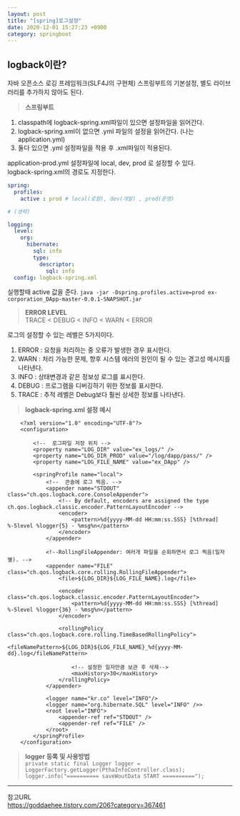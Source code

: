 ```yaml
---
layout: post
title: "[spring]로그설정"
date: 2020-12-01 15:27:23 +0900
category: springboot
---
```


## logback이란?
자바 오픈소스 로깅 프레임워크(SLF4J의 구현체)
스프링부트의 기본설정, 별도 라이브러리를 추가하지 않아도 된다.

> **스프링부트**    
1) classpath에 logback-spring.xml파일이 있으면 설정파일을 읽어간다.  
2) logback-spring.xml이 없으면 .yml 파일의 설정을 읽어간다. (나는 application.yml)  
3) 둘다 있으면 .yml 설정파일을 적용 후 .xml파일이 적용된다.  

        
application-prod.yml 설정파일에 local, dev, prod 로 설정할 수 있다.   
logback-spring.xml의 경로도 지정한다. 
```yml
spring:
  profiles:
    active : prod # local(로컬), dev(개발) , prod(운영)  

# (생략)

logging:
  level:
    org:
      hibernate:
        sql: info
        type:
          descriptor:
            sql: info
  config: logback-spring.xml
```
실행할때 active 값을 준다. 
`java -jar -Dspring.profiles.active=prod ex-corporation_DApp-master-0.0.1-SNAPSHOT.jar`    


> **ERROR LEVEL**   
TRACE < DEBUG < INFO < WARN < ERROR   

로그의 설정할 수 있는 레벨은 5가지이다.
1) ERROR : 요청을 처리하는 중 오류가 발생한 경우 표시한다.
2) WARN  : 처리 가능한 문제, 향후 시스템 에러의 원인이 될 수 있는 경고성 메시지를 나타낸다.
3) INFO  : 상태변경과 같은 정보성 로그를 표시한다.
4) DEBUG : 프로그램을 디버깅하기 위한 정보를 표시한다. 
5) TRACE : 추적 레벨은 Debug보다 훨씬 상세한 정보를 나타낸다. 


> **logback-spring.xml 설정 예시**        

```console
	<?xml version="1.0" encoding="UTF-8"?>
	<configuration>

		<!--  로그파일 저장 위치 -->
		<property name="LOG_DIR" value="ex_logs/" />  
		<property name="LOG_DIR_PROD" value="/log/dapp/pass/" />
		<property name="LOG_FILE_NAME" value="ex_DApp" />
		
		<springProfile name="local">
			<!--  콘솔에 로그 찍음. -->
			<appender name="STDOUT" class="ch.qos.logback.core.ConsoleAppender">
				<!-- By default, encoders are assigned the type ch.qos.logback.classic.encoder.PatternLayoutEncoder -->
				<encoder>
					<pattern>%d{yyyy-MM-dd HH:mm:ss.SSS} [%thread] %-5level %logger{5} - %msg%n</pattern>
				</encoder>
			</appender>
			
			<!--RollingFileAppender: 여러개 파일을 순회하면서 로그 찍음(일자별). -->
			<appender name="FILE" class="ch.qos.logback.core.rolling.RollingFileAppender">
				<file>${LOG_DIR}${LOG_FILE_NAME}.log</file>
				
				<encoder class="ch.qos.logback.classic.encoder.PatternLayoutEncoder">
					<pattern>%d{yyyy-MM-dd HH:mm:ss.SSS} [%thread] %-5level %logger{36} - %msg%n</pattern>
				</encoder>
				
				<rollingPolicy class="ch.qos.logback.core.rolling.TimeBasedRollingPolicy">
					<fileNamePattern>${LOG_DIR}${LOG_FILE_NAME}_%d{yyyy-MM-dd}.log</fileNamePattern>
					
					<!-- 설정한 일자만큼 보관 후 삭제-->
					<maxHistory>30</maxHistory>
				</rollingPolicy>
			</appender>	
			
			<logger name="kr.co" level="INFO"/>
			<logger name="org.hibernate.SQL" level="INFO" />>
			<root level="INFO">
				<appender-ref ref="STDOUT" />
				<appender-ref ref="FILE" />
			</root>
		</springProfile>
	</configuration>
```   

> **logger 등록 및 사용방법**   
`private static final Logger logger = LoggerFactory.getLogger(PthaInfoController.class);`     
`logger.info("========== saveWoutData START ==========");`  



* * *
참고URL   
https://goddaehee.tistory.com/206?category=367461